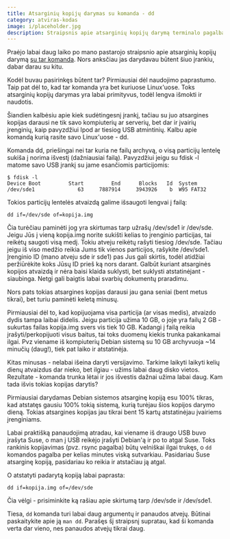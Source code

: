 ```yaml
---
title: Atsarginių kopijų darymas su komanda - dd
category: atviras-kodas
image: i/placeholder.jpg
description: Straipsnis apie atsarginių kopijų darymą terminalo pagalba su Linux/Unix komanda dd.
---
```


Praėjo labai daug laiko po mano pastarojo straipsnio apie atsarginių kopijų darymą [su tar komanda](/atviras-kodas/visos-sistemos-atsargines-kopijos-darymas). Nors anksčiau jas darydavau būtent šiuo įrankiu, dabar darau su kitu.

Kodėl buvau pasirinkęs būtent tar? Pirmiausiai dėl naudojimo paprastumo. Taip
pat dėl to, kad tar komanda yra bet kuriuose Linux'uose. Toks atsarginių kopijų
darymas yra labai primityvus, todėl lengva išmokti ir naudotis.

Šiandien kalbėsiu apie kiek sudėtingesnį įrankį, tačiau su juo atsargines kopijas darausi ne tik savo kompiuterių ar serverių, bet dar ir įvairių įrenginių, kaip pavyzdžiui Ipod ar tiesiog USB atmintinių. Kalbu apie komandą kurią rasite savo Linux'uose - dd.

Komanda dd, priešingai nei tar kuria ne failų archyvą, o visą particijų lentelę sukiša į norima išvestį (dažniausiai failą). Pavyzdžiui jeigu su fdisk -l matome savo USB įrankį su jame esančiomis particijomis:

    $ fdisk -l
    Device Boot         Start         End      Blocks   Id  System
    /dev/sde1              63     7887914     3943926    b  W95 FAT32

Tokios particijų lentelės atvaizdą galime išsaugoti lengvai į failą:

    dd if=/dev/sde of=kopija.img

Čia turėčiau paminėti jog yra skirtumas tarp užrašų /dev/sde1 ir /dev/sde. Jeigu Jūs į vieną kopija.img norite sukišti kelias to įrenginio particijas, tai reikėtų saugoti visą medį. Tokiu atveju reikėtų rašyti tiesiog /dev/sde. Tačiau jeigu iš viso medžio reikia Jums tik vienos particijos, rašykite /dev/sde1. Įrenginio ID (mano atveju sde ir sde1) pas Jus gali skirtis, todėl atidžiai peržiūrėkite koks Jūsų ID prieš ką nors darant. Galbūt kuriant atsarginės kopijos atvaizdą ir nėra baisi klaida suklysti, bet suklysti atstatinėjant - siaubinga. Netgi gali baigtis labai svarbių dokumentų praradimu.

Nors pats tokias atsargines kopijas darausi jau gana seniai (bent metus tikrai), bet turiu paminėti keletą minusų.

Pirmiausiai dėl to, kad kopijuojama visa particija (ar visas medis), atvaizdo dydis tampa laibai didelis. Jeigu particija užima 10 GB, o joje yra failų 2 GB - sukurtas failas kopija.img svers vis tiek 10 GB. Kadangi į failą reikia įrašyti/perkopijuoti visus baitus, tai toks duomenų kiekis trunka pakankamai ilgai. Pvz viename iš kompiuterių Debian sistemą su 10 GB archyvuoja \~14 minučių (daug!), tiek pat laiko ir atstatinėja.

Kitas minusas - nelabai išeina daryti versijavimo. Tarkime laikyti laikyti kelių
dienų atvaizdus dar nieko, bet ilgiau - užims labai daug disko vietos. Rezultate - komanda trunka lėtai ir jos išvestis dažnai užima labai daug. Kam tada išvis tokias kopijas darytis?

Pirmiausiai darydamas Debian sistemos atsarginę kopiją esu 100% tikras, kad atstatęs gausiu 100% tokią sistemą, kurią turėjau šios kopijos darymo dieną. Tokias atsargines kopijas jau tikrai bent 15 kartų atstatinėjau įvairiems įrenginiams.

Labai praktišką panaudojimą atradau, kai viename iš draugo USB buvo įrašyta Suse, o man į USB reikėjo įrašyti Debian'ą ir po to atgal Suse. Toks rankinis kopijavimas (pvz. rsync pagalba) būtų velniškai ilgai trukęs, o `dd` komandos pagalba per kelias minutes viską sutvarkiau. Pasidariau Suse atsarginę kopiją, pasidariau ko reikia ir atstačiau ją atgal.

O atstatyti padarytą kopiją labai paprasta:

    dd if=kopija.img of=/dev/sde

Čia vėlgi - prisiminkite ką rašiau apie skirtumą tarp /dev/sde ir /dev/sde1.

Tiesa, `dd` komanda turi labai daug argumentų ir panaudos atvejų. Būtinai paskaitykite apie ją `man dd`. Parašęs šį straipsnį supratau, kad ši komanda verta dar vieno, nes panaudos atvejų tikrai daug.

